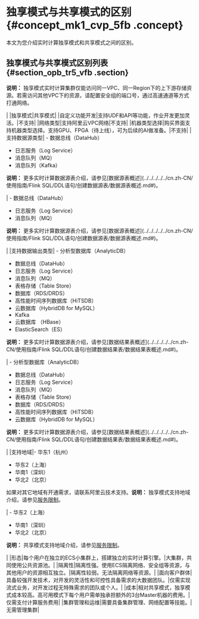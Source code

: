 # 独享模式与共享模式的区别 {#concept_mk1_cvp_5fb .concept}

本文为您介绍实时计算独享模式和共享模式之间的区别。

## 独享模式与共享模式区别列表 {#section_opb_tr5_vfb .section}

**说明：** 独享模式实时计算集群仅能访问同一VPC、同一Region下的上下游存储资源。若需访问其他VPC下的资源，请配置安全组的端口号，通过高速通道等方式打通网络。

| |独享模式|共享模式|
|自定义功能开发|支持UDF和API等功能，作业开发更加灵活。|不支持|
|网络类型|支持阿里云VPC网络|不支持|
|机器类型选择|购买界面支持机器类型选择。支持GPU、FPGA（待上线），可为后续的AI做准备。|不支持|
|支持数据源类型| -   数据总线（DataHub）
-   日志服务（Log Service）
-   消息队列（MQ）
-   消息队列（Kafka）

 **说明：** 更多实时计算数据源表介绍，请参见[数据源表概述](../../../../../cn.zh-CN/使用指南/Flink SQL/DDL语句/创建数据源表/数据源表概述.md#)。

 | -   数据总线（DataHub）
-   日志服务（Log Service）
-   消息队列（MQ）

 **说明：** 更多实时计算数据源表介绍，请参见[数据源表概述](../../../../../cn.zh-CN/使用指南/Flink SQL/DDL语句/创建数据源表/数据源表概述.md#)。

 |
|支持数据输出类型| -   分析型数据库（AnalyticDB）
-   数据总线（DataHub）
-   日志服务（Log Service）
-   消息队列（MQ）
-   表格存储（Table Store）
-   数据库（RDS/DRDS）
-   高性能时间序列数据库（HiTSDB）
-   云数据库（HybridDB for MySQL）
-   Kafka
-   云数据库 （HBase）
-   ElasticSearch（ES）

 **说明：** 更多实时计算数据源表介绍，请参见[数据结果表概述](../../../../../cn.zh-CN/使用指南/Flink SQL/DDL语句/创建数据结果表/数据结果表概述.md#)。

 | -   分析型数据库（AnalyticDB）
-   数据总线（DataHub）
-   日志服务（Log Service）
-   消息队列（MQ）
-   表格存储（Table Store）
-   数据库（RDS/DRDS）
-   高性能时间序列数据库（HiTSDB）
-   云数据库（HybridDB for MySQL）

 **说明：** 更多实时计算数据源表介绍，请参见[数据结果表概述](../../../../../cn.zh-CN/使用指南/Flink SQL/DDL语句/创建数据结果表/数据结果表概述.md#)。

 |
|支持地域|-   华东1（杭州）
-   华东2（上海）
-   华南1（深圳）
-   华北2（北京）

 如果对其它地域有开通需求，请联系阿里云技术支持。**说明：** 独享模式支持地域介绍，请参见[服务限制](cn.zh-CN/产品简介/服务介绍/服务限制.md#)。

| -   华东2（上海）
-   华南1（深圳）
-   华北2（北京）

 **说明：** 共享模式支持地域介绍，请参见[服务限制](cn.zh-CN/产品简介/服务介绍/服务限制.md#)。

 |
|形态|每个用户在独立的ECS小集群上，搭建独立的实时计算引擎。|大集群，共同使用公共资源池。|
|隔离性|隔离性强。使用ECS隔离网络、安全组等资源，与其他用户的资源相互独立。|隔离性较弱。无法隔离网络等资源。|
|面向客户群体|具备较强开发技术，对开发的灵活性和可控性具备需求的大数据团队。|仅需实现流式业务，对开发过程无特殊需求的团队或个人。|
|成本|相对共享模式，独享模式成本较高。高可用模式下每个用户需单独承担额外的3台Master机器的费用。|仅需支付计算服务费用|
|集群管理和运维|需要具备集群管理、网络配置等技能。|无需管理集群|

